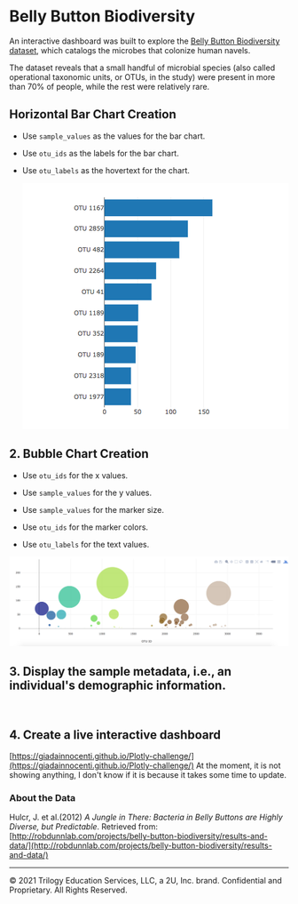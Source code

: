 # Belly Button Biodiversity


An interactive dashboard was built to explore the [Belly Button Biodiversity dataset](http://robdunnlab.com/projects/belly-button-biodiversity/), which catalogs the microbes that colonize human navels.

The dataset reveals that a small handful of microbial species (also called operational taxonomic units, or OTUs, in the study) were present in more than 70% of people, while the rest were relatively rare.

## Horizontal Bar Chart Creation

* Use `sample_values` as the values for the bar chart.

* Use `otu_ids` as the labels for the bar chart.

* Use `otu_labels` as the hovertext for the chart.

  ![bar Chart](Images/hw01.png)

## 2. Bubble Chart Creation
* Use `otu_ids` for the x values.

* Use `sample_values` for the y values.

* Use `sample_values` for the marker size.

* Use `otu_ids` for the marker colors.

* Use `otu_labels` for the text values.

![Bubble Chart](Images/bubble_chart.png)

## 3. Display the sample metadata, i.e., an individual's demographic information.
![]()

## 4. Create a live interactive dashboard
[https://giadainnocenti.github.io/Plotly-challenge/](https://giadainnocenti.github.io/Plotly-challenge/)
At the moment, it is not showing anything, I don't know if it is because it takes some time to update.



### About the Data

Hulcr, J. et al.(2012) _A Jungle in There: Bacteria in Belly Buttons are Highly Diverse, but Predictable_. Retrieved from: [http://robdunnlab.com/projects/belly-button-biodiversity/results-and-data/](http://robdunnlab.com/projects/belly-button-biodiversity/results-and-data/)

- - -

© 2021 Trilogy Education Services, LLC, a 2U, Inc. brand. Confidential and Proprietary. All Rights Reserved.
